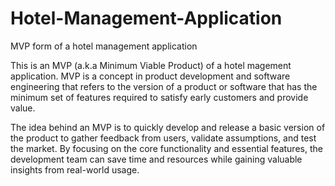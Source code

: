 # Hotel-Management-Application

MVP form of a hotel management application 

This is an MVP (a.k.a Minimum Viable Product) of a hotel magement application.
MVP is a concept in product development and software engineering that refers to the version of a product or software that has the minimum set of features required to satisfy early customers and provide value.

The idea behind an MVP is to quickly develop and release a basic version of the product to gather feedback from users, validate assumptions, and test the market. By focusing on the core functionality and essential features, the development team can save time and resources while gaining valuable insights from real-world usage.
